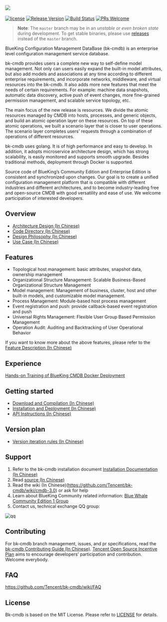 ![](docs/resource/img/BKEN.png)
---
[![license](https://img.shields.io/badge/license-mit-brightgreen.svg?style=flat)](https://github.com/Tencent/bk-cmdb/blob/master/LICENSE)
[![Release Version](https://img.shields.io/badge/release-3.0.8-brightgreen.svg)](https://github.com/Tencent/bk-cmdb/releases)
[![Build Status](https://travis-ci.org/Tencent/bk-cmdb.svg?branch=master)](https://travis-ci.org/Tencent/bk-cmdb)
[![PRs Welcome](https://img.shields.io/badge/PRs-welcome-brightgreen.svg)](https://github.com/Tencent/bk-cmdb/pulls)

> **Note**: The `master` branch may be in an *unstable or even broken state* during development.
To get stable binaries, please use [releases](https://github.com/tencent/bk-cmdb/releases) instead of the `master` branch.

BlueKing Configuration Management DataBase (bk-cmdb) is an enterprise level configuration management service database. 

bk-cmdb provides users a complete new way to self-define model management. Not only can users easily expand the built-in model attributes, but also add models and associations at any time according to different enterprise requirements, and incorporate networks, middleware, and virtual resources into the bk-cmdb. It also adds more new features that meet the needs of certain requirements. For example: machine data snapshots, automatic data discovery, active push of event changes, more fine-grained permission management, and scalable service topology, etc. 

The main focus of the new release is resources. We divide the atomic resources managed by CMDB into hosts, processes, and generic objects, and build an atomic operation layer on these resources. On top of these atomic operations, we built a scenario layer that is closer to user operations. The scenario layer completes users’ requests through a combination of operations of different resources.

bk-cmdb uses golang. It is of high performance and easy to develop. In addition, it adopts microservice architecture design, which has strong scalability, is easily monitored and supports smooth upgrade. Besides traditional methods, deployment through Docker is supported.

Source code of BlueKing’s Community Edition and Enterprise Edition is consistent and synchronized upon changes. Our goal is to create a unified configuration management platform that is compatible with different industries and different architectures, and to become industry-leading free and open-source CMDB with good versatility and ease of use. We welcome participation of interested developers.

## Overview
* [Architecture Design (In Chinese)](docs/overview/architecture.md)
* [Code Directory (In Chinese)](docs/overview/code_framework.md)
* [Design Philosophy (In Chinese)](docs/overview/design.md)
* [Use Case (In Chinese)](docs/overview/usecase.md)

## Features
* Topological host management: basic attributes, snapshot data, ownership management
* Organizational Structure Management: Scalable Business-Based Organizational Structure Management
* Model management: Management of business, cluster, host and other built-in models, and customizable model management.
* Process Management: Module-based host process management
* Event registration and push: provide callback-based event registration and push
* Universal Rights Management: Flexible User Group Based Permission Management
* Operation Audit: Auditing and Backtracking of User Operational Behavior

If you want to know more about the above features, please refer to the [Feature Description (In Chinese)](http://bk.tencent.com/document/bkprod/000120.html)

## Experience
[Hands-on Training of BlueKing CMDB Docker Deployment](docs/wiki/container-support.md)

## Getting started
* [Download and Compilation (In Chinese)](docs/overview/source_compile.md)
* [Installation and Deployment (In Chinese)](docs/overview/installation.md)
* [API Instructions (In Chinese)](docs/apidoc/readme.md)

## Version plan
* [Version iteration rules (In Chinese)](docs/VERSION.md)

## Support
1. Refer to the bk-cmdb installation document [Installation Documentation (In Chinese)](docs/overview/installation.md)
2. Read [source (In Chinese)](https://github.com/Tencent/bk-cmdb/tree/master)
3. Read the wiki (In Chinese)(https://github.com/Tencent/bk-cmdb/wiki/cmdb-3.0) or ask for help
4. Learn about BlueKing Community related information: [Blue Whale Community Edition 1 Group](https://jq.qq.com/?_wv=1027&k=5zk8F7G)
5. Contact us, technical exchange QQ group:

![qq](docs/resource/img/qq.png)

## Contributing
For bk-cmdb branch management, issues, and pr specifications, read the [bk-cmdb Contributing Guide (In Chinese)](docs/CONTRIBUTING.md).
[Tencent Open Source Incentive Plan](https://opensource.tencent.com/contribution) aims to encourage developers’ participation and contribution. Welcome everybody.

## FAQ
https://github.com/Tencent/bk-cmdb/wiki/FAQ

## License
Bk-cmdb is based on the MIT License. Please refer to [LICENSE](LICENSE) for details.

